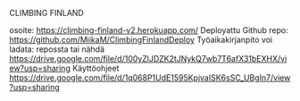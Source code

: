 CLIMBING FINLAND 

osoite: https://climbing-finland-v2.herokuapp.com/
Deployattu Github repo: https://github.com/MiikaM/ClimbingFinlandDeploy
Työaikakirjanpito voi ladata: repossta tai nähdä https://drive.google.com/file/d/100yZlJDZK2tJNykQ7wb7T6afX31bEXHX/view?usp=sharing
Käyttöohjeet https://drive.google.com/file/d/1q068P1UdE1595KpjvaISK6sSC_UBgIn7/view?usp=sharing